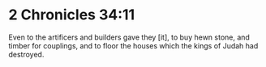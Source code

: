 # 2 Chronicles 34:11

Even to the artificers and builders gave they [it], to buy hewn stone, and timber for couplings, and to floor the houses which the kings of Judah had destroyed.